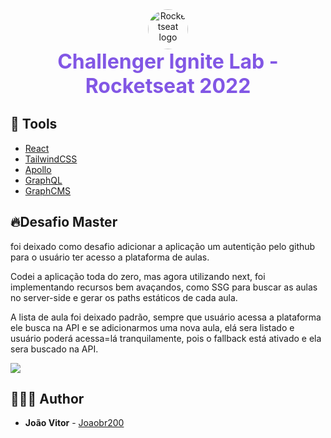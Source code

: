 <div align="center">
  <img src="https://www.rocketseat.com.br/favicon.ico" alt="Rocketseat logo" style="width:64px; height:64px; border-radius:50%;" />
</div>
<div align="center">
<strong style="color:#8257e5; font-size:2rem;"> Challenger Ignite Lab - Rocketseat 2022 </strong> 
</div>

## 🧰 Tools

- [React](https://reactjs.org/)
- [TailwindCSS](https://tailwindcss.com)
- [Apollo](https://www.apollographql.com)
- [GraphQL](https://graphql.org)
- [GraphCMS](https://graphcms.com)

## 🔥Desafio Master

foi deixado como desafio adicionar a aplicação um autentição pelo github para o usuário ter acesso a plataforma de aulas.

Codei a aplicação toda do zero, mas agora utilizando next, foi implementando recursos bem avaçandos, como SSG para buscar as aulas no server-side e gerar os paths estáticos de cada aula.

A lista de aula foi deixado padrão, sempre que usuário acessa a plataforma ele busca na API e se adicionarmos uma nova aula, elá sera listado e usuário poderá acessa=lá tranquilamente, pois o fallback está ativado e ela sera buscado na API.

<div>
  <img src="/.github/login.gif" />
</div>

## 🙅🏽‍♂️ Author

- **João Vitor** - [Joaobr200](https://github.com/joaobr200)
